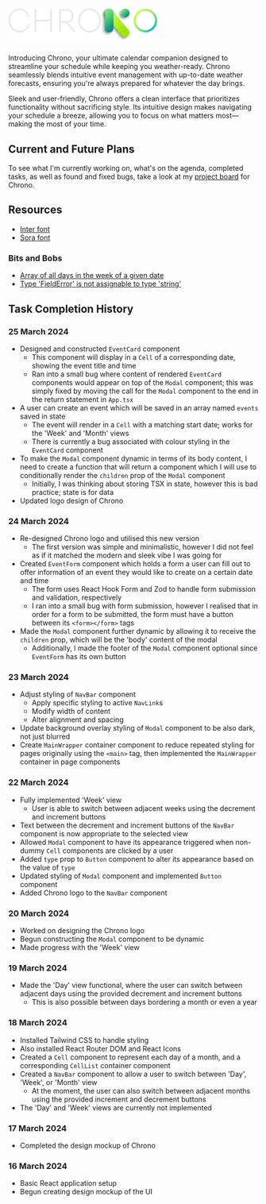 # <img src='./logo-lg.png' alt='Chrono logo' width='300'/>

Introducing Chrono, your ultimate calendar companion designed to streamline your schedule while keeping you weather-ready. Chrono seamlessly blends intuitive event management with up-to-date weather forecasts, ensuring you're always prepared for whatever the day brings.

Sleek and user-friendly, Chrono offers a clean interface that prioritizes functionality without sacrificing style. Its intuitive design makes navigating your schedule a breeze, allowing you to focus on what matters most—making the most of your time.

## Current and Future Plans

To see what I'm currently working on, what's on the agenda, completed tasks, as well as found and fixed bugs, take a look at my [project board](https://github.com/users/marielle-lopez/projects/6/views/1) for Chrono.

## Resources

- [Inter font](https://fonts.google.com/specimen/Inter)
- [Sora font](https://fonts.google.com/specimen/Sora)

### Bits and Bobs

- [Array of all days in the week of a given date](https://stackoverflow.com/questions/71179131/how-do-i-get-an-array-of-all-days-in-the-week-given-the-current-date-in-javascri)
- [Type 'FieldError' is not assignable to type 'string'](https://github.com/orgs/react-hook-form/discussions/8915)

## Task Completion History

### 25 March 2024

- Designed and constructed `EventCard` component
  - This component will display in a `Cell` of a corresponding date, showing the event title and time
  - Ran into a small bug where content of rendered `EventCard` components would appear on top of the `Modal` component; this was simply fixed by moving the call for the `Modal` component to the end in the return statement in `App.tsx`
- A user can create an event which will be saved in an array named `events` saved in state
  - The event will render in a `Cell` with a matching start date; works for the 'Week' and 'Month' views
  - There is currently a bug associated with colour styling in the `EventCard` component
- To make the `Modal` component dynamic in terms of its body content, I need to create a function that will return a component which I will use to conditionally render the `children` prop of the `Modal` component
  - Initially, I was thinking about storing TSX in state, however this is bad practice; state is for data
- Updated logo design of Chrono

### 24 March 2024

- Re-designed Chrono logo and utilised this new version
  - The first version was simple and minimalistic, however I did not feel as if it matched the modern and sleek vibe I was going for
- Created `EventForm` component which holds a form a user can fill out to offer information of an event they would like to create on a certain date and time
  - The form uses React Hook Form and Zod to handle form submission and validation, respectively
  - I ran into a small bug with form submission, however I realised that in order for a form to be submitted, the form must have a button between its `<form></form>` tags
- Made the `Modal` component further dynamic by allowing it to receive the `children` prop, which will be the 'body' content of the modal
  - Additionally, I made the footer of the `Modal` component optional since `EventForm` has its own button

### 23 March 2024

- Adjust styling of `NavBar` component
  - Apply specific styling to active `NavLink`s
  - Modify width of content
  - Alter alignment and spacing
- Update background overlay styling of `Modal` component to be also dark, not just blurred
- Create `MainWrapper` container component to reduce repeated styling for pages originally using the `<main>` tag, then implemented the `MainWrapper` container in page components

### 22 March 2024

- Fully implemented 'Week' view
  - User is able to switch between adjacent weeks using the decrement and increment buttons
- Text between the decrement and increment buttons of the `NavBar` component is now appropriate to the selected view
- Allowed `Modal` component to have its appearance triggered when non-dummy `Cell` components are clicked by a user
- Added `type` prop to `Button` component to alter its appearance based on the value of `type`
- Updated styling of `Modal` component and implemented `Button` component
- Added Chrono logo to the `NavBar` component

### 20 March 2024

- Worked on designing the Chrono logo
- Begun constructing the `Modal` component to be dynamic
- Made progress with the 'Week' view

### 19 March 2024

- Made the 'Day' view functional, where the user can switch between adjacent days using the provided decrement and increment buttons
  - This is also possible between days bordering a month or even a year

### 18 March 2024

- Installed Tailwind CSS to handle styling
- Also installed React Router DOM and React Icons
- Created a `Cell` component to represent each day of a month, and a corresponding `CellList` container component
- Created a `NavBar` component to allow a user to switch between 'Day', 'Week', or 'Month' view
  - At the moment, the user can also switch between adjacent months using the provided increment and decrement buttons
- The 'Day' and 'Week' views are currently not implemented

### 17 March 2024

- Completed the design mockup of Chrono

### 16 March 2024

- Basic React application setup
- Begun creating design mockup of the UI
